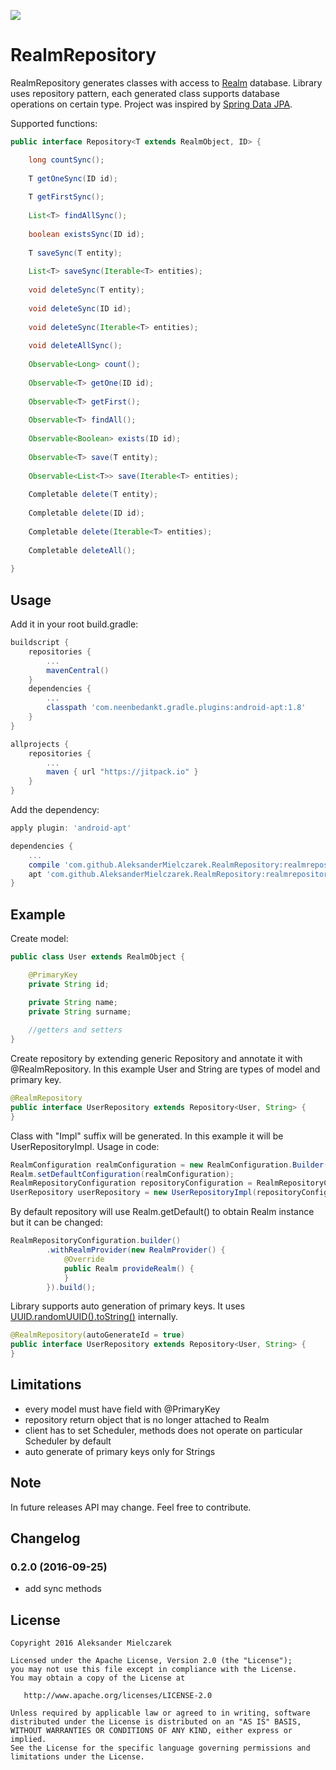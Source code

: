 [![](https://jitpack.io/v/AleksanderMielczarek/RealmRepository.svg)](https://jitpack.io/#AleksanderMielczarek/RealmRepository)

# RealmRepository

RealmRepository generates classes with access to [Realm](https://realm.io/) database. Library uses repository pattern, each generated class supports database operations on certain type. 
Project was inspired by [Spring Data JPA](http://docs.spring.io/spring-data/jpa/docs/1.3.0.RELEASE/reference/html/jpa.repositories.html).

Supported functions:

```java
public interface Repository<T extends RealmObject, ID> {

    long countSync();
    
    T getOneSync(ID id);
    
    T getFirstSync();
    
    List<T> findAllSync();
    
    boolean existsSync(ID id);
    
    T saveSync(T entity);
    
    List<T> saveSync(Iterable<T> entities);
    
    void deleteSync(T entity);
    
    void deleteSync(ID id);
    
    void deleteSync(Iterable<T> entities);
    
    void deleteAllSync();
    
    Observable<Long> count();
    
    Observable<T> getOne(ID id);
    
    Observable<T> getFirst();
    
    Observable<T> findAll();
    
    Observable<Boolean> exists(ID id);
    
    Observable<T> save(T entity);
    
    Observable<List<T>> save(Iterable<T> entities);
    
    Completable delete(T entity);
    
    Completable delete(ID id);
    
    Completable delete(Iterable<T> entities);
    
    Completable deleteAll();
    
}
```

## Usage

Add it in your root build.gradle:

```groovy
buildscript {  
    repositories {
        ...
        mavenCentral()
    }
    dependencies {
        ...
        classpath 'com.neenbedankt.gradle.plugins:android-apt:1.8'            
    }
}

allprojects {
	repositories {
        ...
        maven { url "https://jitpack.io" }
    }
}
```

Add the dependency:

```groovy
apply plugin: 'android-apt'

dependencies {
    ...
    compile 'com.github.AleksanderMielczarek.RealmRepository:realmrepository:0.2.0'
    apt 'com.github.AleksanderMielczarek.RealmRepository:realmrepository-processor:0.2.0'
}
```

## Example

Create model:

```java
public class User extends RealmObject {

    @PrimaryKey
    private String id;

    private String name;
    private String surname;
    
    //getters and setters
}
```

Create repository by extending generic Repository and annotate it with @RealmRepository. In this example User and String are types of model and primary key.

```java
@RealmRepository
public interface UserRepository extends Repository<User, String> {
}
```

Class with "Impl" suffix will be generated. In this example it will be UserRepositoryImpl. Usage in code:

```java
RealmConfiguration realmConfiguration = new RealmConfiguration.Builder(context).build();
Realm.setDefaultConfiguration(realmConfiguration);
RealmRepositoryConfiguration repositoryConfiguration = RealmRepositoryConfiguration.getDefault();
UserRepository userRepository = new UserRepositoryImpl(repositoryConfiguration);
```

By default repository will use Realm.getDefault() to obtain Realm instance but it can be changed:

```java
RealmRepositoryConfiguration.builder()
        .withRealmProvider(new RealmProvider() {
            @Override
            public Realm provideRealm() {
            }
        }).build();
```

Library supports auto generation of primary keys. It uses [UUID.randomUUID().toString()](https://developer.android.com/reference/java/util/UUID.html#randomUUID()) internally.

```java
@RealmRepository(autoGenerateId = true)
public interface UserRepository extends Repository<User, String> {
}
```

## Limitations

- every model must have field with @PrimaryKey
- repository return object that is no longer attached to Realm
- client has to set Scheduler, methods does not operate on particular Scheduler by default
- auto generate of primary keys only for Strings

## Note

In future releases API may change. Feel free to contribute.

## Changelog

### 0.2.0 (2016-09-25)

- add sync methods

## License

    Copyright 2016 Aleksander Mielczarek

    Licensed under the Apache License, Version 2.0 (the "License");
    you may not use this file except in compliance with the License.
    You may obtain a copy of the License at

       http://www.apache.org/licenses/LICENSE-2.0

    Unless required by applicable law or agreed to in writing, software
    distributed under the License is distributed on an "AS IS" BASIS,
    WITHOUT WARRANTIES OR CONDITIONS OF ANY KIND, either express or implied.
    See the License for the specific language governing permissions and
    limitations under the License.